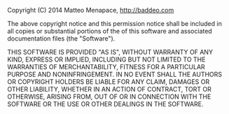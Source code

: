 Copyright (C) 2014 Matteo Menapace, http://baddeo.com

The above copyright notice and this permission notice shall be included in all copies or substantial portions of the of this software and associated documentation files (the "Software").

THIS SOFTWARE IS PROVIDED "AS IS", WITHOUT WARRANTY OF ANY KIND, EXPRESS OR IMPLIED, INCLUDING BUT NOT LIMITED TO THE WARRANTIES OF MERCHANTABILITY, FITNESS FOR A PARTICULAR PURPOSE AND NONINFRINGEMENT. IN NO EVENT SHALL THE AUTHORS OR COPYRIGHT HOLDERS BE LIABLE FOR ANY CLAIM, DAMAGES OR OTHER LIABILITY, WHETHER IN AN ACTION OF CONTRACT, TORT OR OTHERWISE, ARISING FROM, OUT OF OR IN CONNECTION WITH THE SOFTWARE OR THE USE OR OTHER DEALINGS IN THE SOFTWARE.